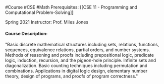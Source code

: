 #Course #CSE #Math 
Prerequisites: [[CSE 11 - Programming and Computational Problem-Solving]]

Spring 2021
Instructor: Prof. Miles Jones

#### Course Description: 
"Basic discrete mathematical structures including sets, relations, functions, sequences, equivalence relations, partial orders, and number systems. Methods of reasoning and proofs including prepositional logic, predicate logic, induction, recursion, and the pigeon-hole principle. Infinite sets and diagonalization. Basic counting techniques including permutation and combinations. Applications in digital logic design, elementary number theory, design of programs, and proofs of program correctness."